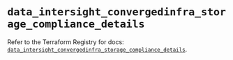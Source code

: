 # `data_intersight_convergedinfra_storage_compliance_details`

Refer to the Terraform Registry for docs: [`data_intersight_convergedinfra_storage_compliance_details`](https://registry.terraform.io/providers/ciscodevnet/intersight/1.0.71/docs/data-sources/convergedinfra_storage_compliance_details).
